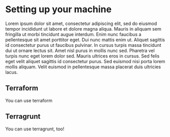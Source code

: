 # Setting up your machine

Lorem ipsum dolor sit amet, consectetur adipiscing elit, sed do eiusmod tempor incididunt ut labore et dolore magna aliqua. Mauris in aliquam sem fringilla ut morbi tincidunt augue interdum. Enim nunc faucibus a pellentesque sit amet porttitor eget. Dui nunc mattis enim ut. Aliquet sagittis id consectetur purus ut faucibus pulvinar. In cursus turpis massa tincidunt dui ut ornare lectus sit. Amet nisl purus in mollis nunc sed. Pharetra vel turpis nunc eget lorem dolor sed. Mauris ultrices eros in cursus. Sed felis eget velit aliquet sagittis id consectetur purus. Sed euismod nisi porta lorem mollis aliquam. Velit euismod in pellentesque massa placerat duis ultricies lacus.

## Terraform

You can use terraform

## Terragrunt

You can use terragrunt, too!
